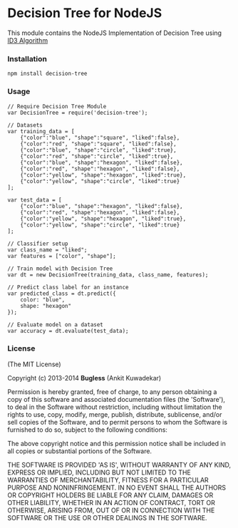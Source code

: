 Decision Tree for NodeJS
========================

This module contains the NodeJS Implementation of Decision Tree using [ID3 Algorithm](http://en.wikipedia.org/wiki/ID3_algorithm)

### Installation
	npm install decision-tree

### Usage
	// Require Decision Tree Module
	var DecisionTree = require('decision-tree');
	
	// Datasets
	var training_data = [
		{"color":"blue", "shape":"square", "liked":false},
		{"color":"red", "shape":"square", "liked":false},
		{"color":"blue", "shape":"circle", "liked":true},
		{"color":"red", "shape":"circle", "liked":true},
		{"color":"blue", "shape":"hexagon", "liked":false},
		{"color":"red", "shape":"hexagon", "liked":false},
		{"color":"yellow", "shape":"hexagon", "liked":true},
		{"color":"yellow", "shape":"circle", "liked":true}
	];
	
	var test_data = [
		{"color":"blue", "shape":"hexagon", "liked":false},
		{"color":"red", "shape":"hexagon", "liked":false},
		{"color":"yellow", "shape":"hexagon", "liked":true},
		{"color":"yellow", "shape":"circle", "liked":true}
	];
	
	// Classifier setup
	var class_name = "liked";
	var features = ["color", "shape"];
	
	// Train model with Decision Tree
	var dt = new DecisionTree(training_data, class_name, features);
	
	// Predict class label for an instance
	var predicted_class = dt.predict({
		color: "blue",
		shape: "hexagon"
	});
	
	// Evaluate model on a dataset
	var accuracy = dt.evaluate(test_data);

### License
(The MIT License)

Copyright (c) 2013-2014 __Bugless__ (Ankit Kuwadekar)

Permission is hereby granted, free of charge, to any person obtaining a copy of this software and associated documentation files (the 'Software'), to deal in the Software without restriction, including without limitation the rights to use, copy, modify, merge, publish, distribute, sublicense, and/or sell copies of the Software, and to permit persons to whom the Software is furnished to do so, subject to the following conditions:

The above copyright notice and this permission notice shall be included in all copies or substantial portions of the Software.

THE SOFTWARE IS PROVIDED 'AS IS', WITHOUT WARRANTY OF ANY KIND, EXPRESS OR IMPLIED, INCLUDING BUT NOT LIMITED TO THE WARRANTIES OF MERCHANTABILITY, FITNESS FOR A PARTICULAR PURPOSE AND NONINFRINGEMENT. IN NO EVENT SHALL THE AUTHORS OR COPYRIGHT HOLDERS BE LIABLE FOR ANY CLAIM, DAMAGES OR OTHER LIABILITY, WHETHER IN AN ACTION OF CONTRACT, TORT OR OTHERWISE, ARISING FROM, OUT OF OR IN CONNECTION WITH THE SOFTWARE OR THE USE OR OTHER DEALINGS IN THE SOFTWARE.